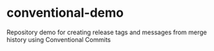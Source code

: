 # conventional-demo
Repository demo for creating release tags and messages from merge history using Conventional Commits
